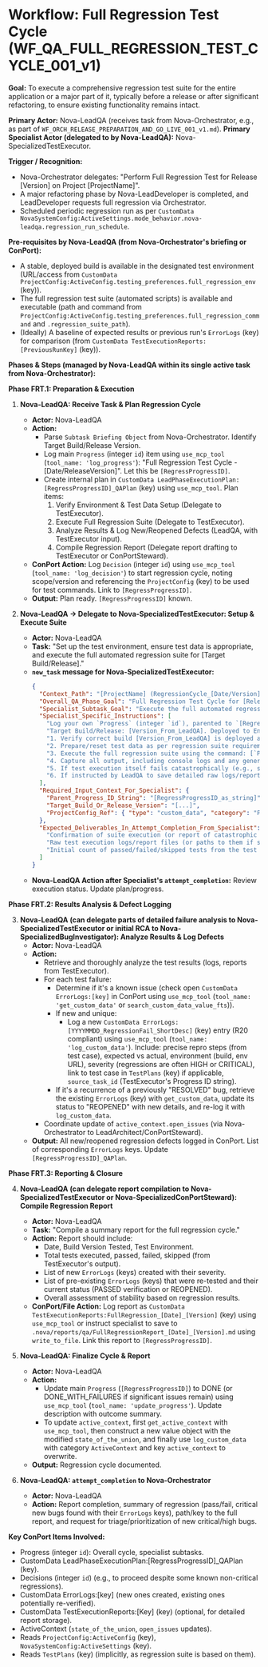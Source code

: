 # Workflow: Full Regression Test Cycle (WF_QA_FULL_REGRESSION_TEST_CYCLE_001_v1)

**Goal:** To execute a comprehensive regression test suite for the entire application or a major part of it, typically before a release or after significant refactoring, to ensure existing functionality remains intact.

**Primary Actor:** Nova-LeadQA (receives task from Nova-Orchestrator, e.g., as part of `WF_ORCH_RELEASE_PREPARATION_AND_GO_LIVE_001_v1.md`).
**Primary Specialist Actor (delegated to by Nova-LeadQA):** Nova-SpecializedTestExecutor.

**Trigger / Recognition:**
- Nova-Orchestrator delegates: "Perform Full Regression Test for Release [Version] on Project [ProjectName]".
- A major refactoring phase by Nova-LeadDeveloper is completed, and LeadDeveloper requests full regression via Orchestrator.
- Scheduled periodic regression run as per `CustomData NovaSystemConfig:ActiveSettings.mode_behavior.nova-leadqa.regression_run_schedule`.

**Pre-requisites by Nova-LeadQA (from Nova-Orchestrator's briefing or ConPort):**
- A stable, deployed build is available in the designated test environment (URL/access from `CustomData ProjectConfig:ActiveConfig.testing_preferences.full_regression_env` (key)).
- The full regression test suite (automated scripts) is available and executable (path and command from `ProjectConfig:ActiveConfig.testing_preferences.full_regression_command` and `.regression_suite_path`).
- (Ideally) A baseline of expected results or previous run's `ErrorLogs` (key) for comparison (from `CustomData TestExecutionReports:[PreviousRunKey]` (key)).

**Phases & Steps (managed by Nova-LeadQA within its single active task from Nova-Orchestrator):**

**Phase FRT.1: Preparation & Execution**

1.  **Nova-LeadQA: Receive Task & Plan Regression Cycle**
    *   **Actor:** Nova-LeadQA
    *   **Action:**
        *   Parse `Subtask Briefing Object` from Nova-Orchestrator. Identify Target Build/Release Version.
        *   Log main `Progress` (integer `id`) item using `use_mcp_tool` (`tool_name: 'log_progress'`): "Full Regression Test Cycle - [Date/ReleaseVersion]". Let this be `[RegressProgressID]`.
        *   Create internal plan in `CustomData LeadPhaseExecutionPlan:[RegressProgressID]_QAPlan` (key) using `use_mcp_tool`. Plan items:
            1.  Verify Environment & Test Data Setup (Delegate to TestExecutor).
            2.  Execute Full Regression Suite (Delegate to TestExecutor).
            3.  Analyze Results & Log New/Reopened Defects (LeadQA, with TestExecutor input).
            4.  Compile Regression Report (Delegate report drafting to TestExecutor or ConPortSteward).
    *   **ConPort Action:** Log `Decision` (integer `id`) using `use_mcp_tool` (`tool_name: 'log_decision'`) to start regression cycle, noting scope/version and referencing the `ProjectConfig` (key) to be used for test commands. Link to `[RegressProgressID]`.
    *   **Output:** Plan ready. `[RegressProgressID]` known.

2.  **Nova-LeadQA -> Delegate to Nova-SpecializedTestExecutor: Setup & Execute Suite**
    *   **Actor:** Nova-LeadQA
    *   **Task:** "Set up the test environment, ensure test data is appropriate, and execute the full automated regression suite for [Target Build/Release]."
    *   **`new_task` message for Nova-SpecializedTestExecutor:**
        ```json
        {
          "Context_Path": "[ProjectName] (RegressionCycle_[Date/Version]) -> ExecuteSuite (TestExecutor)",
          "Overall_QA_Phase_Goal": "Full Regression Test Cycle for [ReleaseVersion/TargetBuild].",
          "Specialist_Subtask_Goal": "Execute the full automated regression test suite against [Target Build/Release].",
          "Specialist_Specific_Instructions": [
            "Log your own `Progress` (integer `id`), parented to `[RegressProgressID]`.",
            "Target Build/Release: [Version_From_LeadQA]. Deployed to Env: [Regression_Env_URL_From_ProjectConfig].",
            "1. Verify correct build [Version_From_LeadQA] is deployed and environment ([Regression_Env_URL_From_ProjectConfig]) is stable and accessible.",
            "2. Prepare/reset test data as per regression suite requirements (scripts might be in `ProjectConfig:ActiveConfig.testing_preferences.test_data_setup_scripts`). Execute data setup if needed.",
            "3. Execute the full regression suite using the command: [`ProjectConfig:ActiveConfig.testing_preferences.full_regression_command`] in CWD: [`ProjectConfig:ActiveConfig.testing_preferences.regression_suite_path`]. Use `execute_command`.",
            "4. Capture all output, including console logs and any generated test reports (e.g., HTML, XML).",
            "5. If test execution itself fails catastrophically (e.g., suite cannot start, environment down), report this immediately with relevant error messages.",
            "6. If instructed by LeadQA to save detailed raw logs/reports, use `write_to_file` to path like `.nova/reports/qa/FullRegression_[Date/Version]_[timestamp]/`."
          ],
          "Required_Input_Context_For_Specialist": {
            "Parent_Progress_ID_String": "[RegressProgressID_as_string]",
            "Target_Build_Or_Release_Version": "[...]",
            "ProjectConfig_Ref": { "type": "custom_data", "category": "ProjectConfig", "key": "ActiveConfig", "fields_needed": ["testing_preferences.full_regression_env", "testing_preferences.full_regression_command", "testing_preferences.regression_suite_path", "testing_preferences.test_data_setup_scripts"] }
          },
          "Expected_Deliverables_In_Attempt_Completion_From_Specialist": [
            "Confirmation of suite execution (or report of catastrophic failure).",
            "Raw test execution logs/report files (or paths to them if saved to `.nova/reports/qa/`).",
            "Initial count of passed/failed/skipped tests from the test runner output."
          ]
        }
        ```
    *   **Nova-LeadQA Action after Specialist's `attempt_completion`:** Review execution status. Update plan/progress.

**Phase FRT.2: Results Analysis & Defect Logging**

3.  **Nova-LeadQA (can delegate parts of detailed failure analysis to Nova-SpecializedTestExecutor or initial RCA to Nova-SpecializedBugInvestigator): Analyze Results & Log Defects**
    *   **Actor:** Nova-LeadQA
    *   **Action:**
        *   Retrieve and thoroughly analyze the test results (logs, reports from TestExecutor).
        *   For each test failure:
            *   Determine if it's a known issue (check open `CustomData ErrorLogs:[key]` in ConPort using `use_mcp_tool` (`tool_name: 'get_custom_data'` or `search_custom_data_value_fts`)).
            *   If new and unique:
                *   Log a new `CustomData ErrorLogs:[YYYYMMDD_RegressionFail_ShortDesc]` (key) entry (R20 compliant) using `use_mcp_tool` (`tool_name: 'log_custom_data'`). Include: precise repro steps (from test case), expected vs actual, environment (build, env URL), severity (regressions are often HIGH or CRITICAL), link to test case in `TestPlans` (key) if applicable, `source_task_id` (TestExecutor's Progress ID string).
            *   If it's a recurrence of a previously "RESOLVED" bug, retrieve the existing `ErrorLogs` (key) with `get_custom_data`, update its status to "REOPENED" with new details, and re-log it with `log_custom_data`.
        *   Coordinate update of `active_context.open_issues` (via Nova-Orchestrator to LeadArchitect/ConPortSteward).
    *   **Output:** All new/reopened regression defects logged in ConPort. List of corresponding `ErrorLogs` keys. Update `[RegressProgressID]_QAPlan`.

**Phase FRT.3: Reporting & Closure**

4.  **Nova-LeadQA (can delegate report compilation to Nova-SpecializedTestExecutor or Nova-SpecializedConPortSteward): Compile Regression Report**
    *   **Actor:** Nova-LeadQA
    *   **Task:** "Compile a summary report for the full regression cycle."
    *   **Action:** Report should include:
        *   Date, Build Version Tested, Test Environment.
        *   Total tests executed, passed, failed, skipped (from TestExecutor's output).
        *   List of new `ErrorLogs` (keys) created with their severity.
        *   List of pre-existing `ErrorLogs` (keys) that were re-tested and their current status (PASSED verification or REOPENED).
        *   Overall assessment of stability based on regression results.
    *   **ConPort/File Action:** Log report as `CustomData TestExecutionReports:FullRegression_[Date]_[Version]` (key) using `use_mcp_tool` or instruct specialist to save to `.nova/reports/qa/FullRegressionReport_[Date]_[Version].md` using `write_to_file`. Link this report to `[RegressProgressID]`.

5.  **Nova-LeadQA: Finalize Cycle & Report**
    *   **Actor:** Nova-LeadQA
    *   **Action:**
        *   Update main `Progress` (`[RegressProgressID]`) to DONE (or DONE_WITH_FAILURES if significant issues remain) using `use_mcp_tool` (`tool_name: 'update_progress'`). Update description with outcome summary.
        *   To update `active_context`, first `get_active_context` with `use_mcp_tool`, then construct a new value object with the modified `state_of_the_union`, and finally use `log_custom_data` with category `ActiveContext` and key `active_context` to overwrite.
    *   **Output:** Regression cycle documented.

6.  **Nova-LeadQA: `attempt_completion` to Nova-Orchestrator**
    *   **Actor:** Nova-LeadQA
    *   **Action:** Report completion, summary of regression (pass/fail, critical new bugs found with their `ErrorLogs` keys), path/key to the full report, and request for triage/prioritization of new critical/high bugs.

**Key ConPort Items Involved:**
- Progress (integer `id`): Overall cycle, specialist subtasks.
- CustomData LeadPhaseExecutionPlan:[RegressProgressID]_QAPlan (key).
- Decisions (integer `id`) (e.g., to proceed despite some known non-critical regressions).
- CustomData ErrorLogs:[key] (new ones created, existing ones potentially re-verified).
- CustomData TestExecutionReports:[Key] (key) (optional, for detailed report storage).
- ActiveContext (`state_of_the_union`, `open_issues` updates).
- Reads `ProjectConfig:ActiveConfig` (key), `NovaSystemConfig:ActiveSettings` (key).
- Reads `TestPlans` (key) (implicitly, as regression suite is based on them).